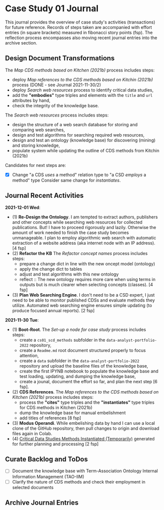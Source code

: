 # Case Study 01 Journal

This journal provides the overview of case study's activities (transactions) for future reference. Records of steps taken are accompanied with effort entries (in square brackets) measured in fibonacci story points (fsp). The reflection process encompasses also moving recent journal entries into the archive section.

## Design Document Transformations

The *Map CDS methods based on Kitchen (2021b)* process includes steps:
- deploy *Map references to the CDS methods based on Kitchin (2021b)* process (DONE - see Journal 2021-11-30/2)
- deploy *Search web resources* process to identify critical data studies,
- add the **"embodies"** type triples and elements with the `title` and `url` attributes by hand,
- check the integrity of the knowledge base.

The *Search web resources* process includes steps:
- design the structure of a web search database for storing and comparing web searches,
- design and test algorithms for searching required web resources,
- design and test an ontology (knowledge base) for discovering (mining) and storing knowledge,
- populate system while updating the outline of CDS methods from Kitchin (2021b)

Candidates for next steps are:
- [x] Change "a CDS *uses* a method" relation type to "a CSD *employs* a method" type Consider same change for *instantiates*.

## Journal Recent Activities
**2021-12-01 Wed**:
- (1) **Re-Design the Ontology**. I am tempted to extract authors, publishers and other concepts while searching web resources for collected publications. But! I have to proceed rigorously and lazily. Otherwise the amount of work needed to finish the case study becomes unmanageable. I plan to employ algorithmic web search with automatic extraction of a website address (aka internet node with an IP address). [4 fsp]
- (2) **Refactor the KB** The *Refactor concept names* process includes steps:
  - prepare a change dict in line with the new oncept model (ontology)
  - apply the change dict to tables
  - adjust and test algorithms with this new ontology
  - reflect :: The new ontology requires more care when using terms in outputs but is much clearer when selecting concepts (classes). [4 fsp]
- (3) **Plan Web Searching Engine**. I don't need to be a CSD expert, I just need to be able to monitor published CDSs and evaluate methods they utilize. Automated web searching engine ensures simple updating (to produce focused annual reports). [2 fsp]

**2021-11-30 Tue**:
- (1) **Boot-Root**. The *Set-up a node for case study* process includes steps:
  - create a `cs01_scd_methods` subfolder in the `data-analyst-portfolio-2022` repository,
  - create a `Readme.md` root document structured properly to focus attention,
  - create a `data` subfolder in the `data-analyst-portfolio-2022` repository and upload the baseline files of the knowledge base,
  - create the first IPYNB notebook to populate the knowledge base and test loading, updating, and dumping the knowledge base,
  - create a jounal, document the effort so far, and plan the next step [6 fsp].
- (2) **CDS References**. The *Map references to the CDS methods based on Kitchen (2021b)* process includes steps:
  - process the **"cites"** type  triples and the **"instantiates"** type triples for CDS methods in Kitchen (2021b)
  - dump the knowledge base for manual embelishment
  - add titles of references [8 fsp]
- (3) **Modus Operandi**. While embelishing data by hand I can use a local clone of the GitHub repository, then pull changes to origin and download files again in Colab.
- (4) [Critical Data Studies Methods Instantiated (Temporarily)](CDS_methods_instantiated.md) generated for further planning and processing [2 fsp]


## Curate Backlog and ToDos
- [ ] Document the knowledge base with Term-Association Ontology Internal Information Management (TAO-IIM)
- [ ] Clarify the nature of CDS methods and check their employment in selected documents

## Archive Journal Entries
